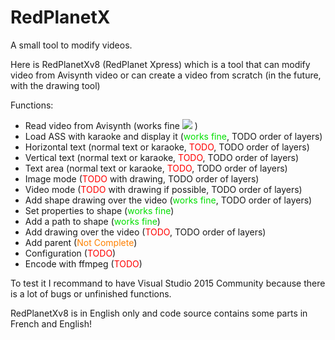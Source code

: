 RedPlanetX
==========

A small tool to modify videos.

Here is RedPlanetXv8 (RedPlanet Xpress) which is a tool that can modify video from Avisynth video or can create a video from scratch (in the future, with the drawing tool)

Functions:
<ul>
<li>Read video from Avisynth (works fine <img src="https://1drv.ms/u/s!AunkQ3FeUpyV1ERqHDtpjPrZrmN8" /> )</li>
<li>Load ASS with karaoke and display it (<span style="color:#01DF01">works fine</span>, TODO order of layers)</li>
<li>Horizontal text (normal text or karaoke, <span style="color:#FF0000">TODO</span>, TODO order of layers)</li>
<li>Vertical text (normal text or karaoke, <span style="color:#FF0000">TODO</span>, TODO order of layers)</li>
<li>Text area (normal text or karaoke, <span style="color:#FF0000">TODO</span>, TODO order of layers)</li>
<li>Image mode (<span style="color:#FF0000">TODO</span> with drawing, TODO order of layers)</li>
<li>Video mode (<span style="color:#FF0000">TODO</span> with drawing if possible, TODO order of layers)</li>
<li>Add shape drawing over the video (<span style="color:#01DF01">works fine</span>, TODO order of layers)</li>
<li>Set properties to shape (<span style="color:#01DF01">works fine</span>)</li>
<li>Add a path to shape (<span style="color:#01DF01">works fine</span>)</li>
<li>Add drawing over the video (<span style="color:#FF0000">TODO</span>, TODO order of layers)</li>
<li>Add parent (<span style="color:#FF8000">Not Complete</span>)</li>
<li>Configuration (<span style="color:#FF0000">TODO</span>)</li>
<li>Encode with ffmpeg (<span style="color:#FF0000">TODO</span>)</li>
</ul>

To test it I recommand to have Visual Studio 2015 Community because there is a lot of bugs or unfinished functions.
 
RedPlanetXv8 is in English only and code source contains some parts in French and English!
